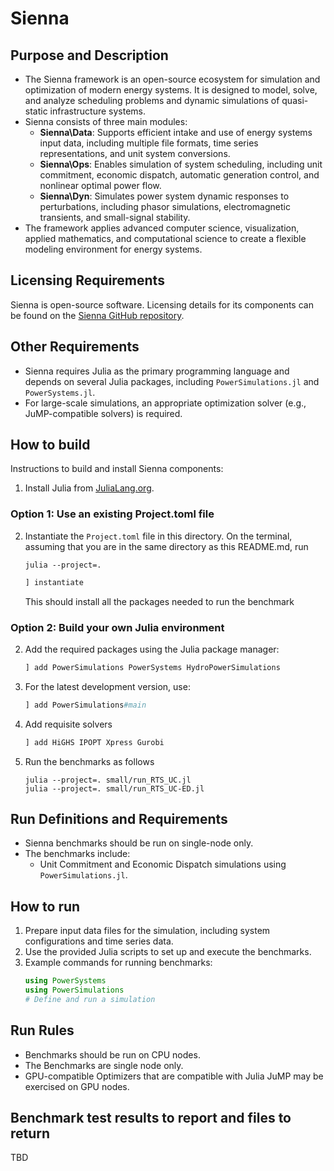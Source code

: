 
# Sienna

## Purpose and Description

- The Sienna framework is an open-source ecosystem for simulation and optimization of modern energy systems. It is designed to model, solve, and analyze scheduling problems and dynamic simulations of quasi-static infrastructure systems.
- Sienna consists of three main modules:
  - **Sienna\Data**: Supports efficient intake and use of energy systems input data, including multiple file formats, time series representations, and unit system conversions.
  - **Sienna\Ops**: Enables simulation of system scheduling, including unit commitment, economic dispatch, automatic generation control, and nonlinear optimal power flow.
  - **Sienna\Dyn**: Simulates power system dynamic responses to perturbations, including phasor simulations, electromagnetic transients, and small-signal stability.
- The framework applies advanced computer science, visualization, applied mathematics, and computational science to create a flexible modeling environment for energy systems.

## Licensing Requirements

Sienna is open-source software. Licensing details for its components can be found on the [Sienna GitHub repository](https://github.com/NREL/Sienna).

## Other Requirements

- Sienna requires Julia as the primary programming language and depends on several Julia packages, including `PowerSimulations.jl` and `PowerSystems.jl`.
- For large-scale simulations, an appropriate optimization solver (e.g., JuMP-compatible solvers) is required.

## How to build

Instructions to build and install Sienna components:

1. Install Julia from [JuliaLang.org](https://julialang.org/).

### Option 1: Use an existing Project.toml file
2. Instantiate the `Project.toml` file in this directory. On 
the terminal, assuming that you are in the same directory as this
README.md, run
   ```shell
   julia --project=.
   ```
   ```julia
   ] instantiate
   ```
   This should install all the packages needed to run the benchmark

### Option 2: Build your own Julia environment

2. Add the required packages using the Julia package manager:
   ```julia
   ] add PowerSimulations PowerSystems HydroPowerSimulations
   ```

3. For the latest development version, use:
   ```julia
   ] add PowerSimulations#main
   ```
4. Add requisite solvers
   ```julia
   ] add HiGHS IPOPT Xpress Gurobi
   ```

5. Run the benchmarks as follows
   ```shell
   julia --project=. small/run_RTS_UC.jl
   julia --project=. small/run_RTS_UC-ED.jl
   ```

## Run Definitions and Requirements

- Sienna benchmarks should be run on single-node only.
- The benchmarks include:
  - Unit Commitment and Economic Dispatch simulations using `PowerSimulations.jl`.

## How to run

1. Prepare input data files for the simulation, including system configurations and time series data.
2. Use the provided Julia scripts to set up and execute the benchmarks.
3. Example commands for running benchmarks:
   ```julia
   using PowerSystems
   using PowerSimulations
   # Define and run a simulation
   ```

## Run Rules

- Benchmarks should be run on CPU nodes.
- The Benchmarks are single node only.
- GPU-compatible Optimizers that are compatible with Julia JuMP may be exercised on GPU nodes. 

## Benchmark test results to report and files to return

TBD
